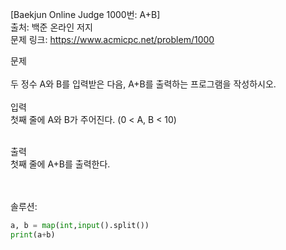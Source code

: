 [Baekjun Online Judge 1000번: A+B] </br>
출처: 백준 온라인 저지</br>
문제 링크: <https://www.acmicpc.net/problem/1000> </br>



문제 </br>
</br>두 정수 A와 B를 입력받은 다음, A+B를 출력하는 프로그램을 작성하시오. </br>
</br>
입력</br>
첫째 줄에 A와 B가 주어진다. (0 < A, B < 10) </br>

</br>출력</br>
첫째 줄에 A+B를 출력한다.</br>

</br>
</br>
솔루션:</br>

```python
a, b = map(int,input().split())
print(a+b)
```
</br> 
